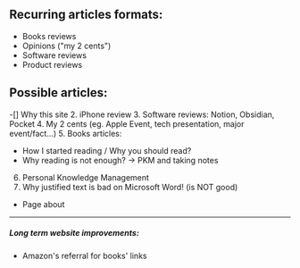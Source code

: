 ## Recurring articles formats:
- Books reviews
- Opinions ("my 2 cents")
- Software reviews
- Product reviews

## Possible articles:
-[] Why this site
2. iPhone review
3. Software reviews: Notion, Obsidian, Pocket
4. My 2 cents (eg. Apple Event, tech presentation, major event/fact...)
5. Books articles:
  - How I started reading / Why you should read?
  - Why reading is not enough? -> PKM and taking notes
6. Personal Knowledge Management 
7. Why justified text is bad on Microsoft Word! (is NOT good)

- Page about 


---
##### Long term website improvements:
- Amazon's referral for books' links